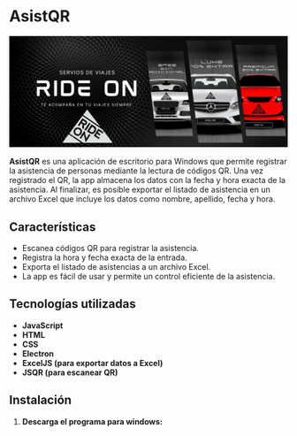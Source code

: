 # AsistQR

![AsistQR Logo](https://raw.githubusercontent.com/IvanBrianCruz/Uber_Clon/refs/heads/master/src/main/resources/static/img/banner-github.png?) 

**AsistQR** es una aplicación de escritorio para Windows que permite registrar la asistencia de personas mediante la lectura de códigos QR. Una vez registrado el QR, la app almacena los datos con la fecha y hora exacta de la asistencia. Al finalizar, es posible exportar el listado de asistencia en un archivo Excel que incluye los datos como nombre, apellido, fecha y hora.

## Características

- Escanea códigos QR para registrar la asistencia.
- Registra la hora y fecha exacta de la entrada.
- Exporta el listado de asistencias a un archivo Excel.
- La app es fácil de usar y permite un control eficiente de la asistencia.

## Tecnologías utilizadas

- **JavaScript**
- **HTML**
- **CSS**
- **Electron**
- **ExcelJS (para exportar datos a Excel)**
- **JSQR (para escanear QR)**

## Instalación

1. **Descarga el programa para windows:**



